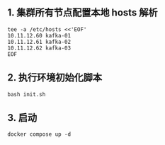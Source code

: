 ## 1. 集群所有节点配置本地 hosts 解析

```shell
tee -a /etc/hosts <<'EOF'
10.11.12.60 kafka-01
10.11.12.61 kafka-02
10.11.12.62 kafka-03
EOF
```

## 2. 执行环境初始化脚本

```shell
bash init.sh
```

## 3. 启动

```shell
docker compose up -d
```

